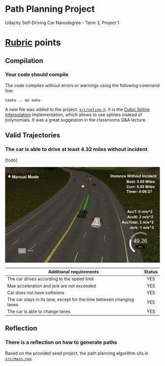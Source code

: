 # Path Planning Project

Udacity Self-Driving Car Nanodegree - Term 3, Project 1

[//]: # (Image References)
[5mi]: ./5mi.png "5 mi"

# [Rubric](https://review.udacity.com/#!/rubrics/1020/view) points

## Compilation

### Your code should compile

The code compiles without errors or warnings using the following command line:

    cmake .. && make

A new file was added to the project: [```src/spline.h```](./src/spline.h). It is the [Cubic Spline Interpolation](http://kluge.in-chemnitz.de/opensource/spline/) implementation, which allows to use splines instead of polynomials. It was a great suggestion in the classrooms Q&A lecture.

## Valid Trajectories

### The car is able to drive at least 4.32 miles without incident

[todo]

![5 mi][5mi]

| Additional requirements                                               | Status |
| --------------------------------------------------------------------- |:------:|
| The car drives according to the speed limit                           | YES    |
| Max acceleration and jerk are not exceeded                            | YES    |
| Car does not have collisions                                          | YES    |
| The car stays in its lane, except for the time between changing lanes | YES    |
| The car is able to change lanes                                       | YES    |

## Reflection

### There is a reflection on how to generate paths

Based on the provided seed project, the path planning algorithm sits in [```src/main.cpp```](./src/main.cpp).
